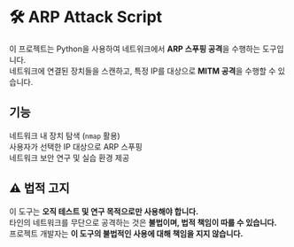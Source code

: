 # 🛠 ARP Attack Script

이 프로젝트는 Python을 사용하여 네트워크에서 **ARP 스푸핑 공격**을 수행하는 도구입니다.  
네트워크에 연결된 장치들을 스캔하고, 특정 IP를 대상으로 **MITM 공격**을 수행할 수 있습니다.

##  기능  
네트워크 내 장치 탐색 (`nmap` 활용)  
사용자가 선택한 IP 대상으로 ARP 스푸핑  
네트워크 보안 연구 및 실습 환경 제공  

## ⚠ 법적 고지  
이 도구는 **오직 테스트 및 연구 목적으로만 사용해야 합니다.**  
타인의 네트워크를 무단으로 공격하는 것은 **불법이며, 법적 책임이 따를 수 있습니다.**  
프로젝트 개발자는 **이 도구의 불법적인 사용에 대해 책임을 지지 않습니다.**  
